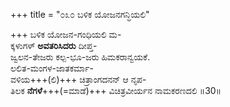 +++
title = "೦೩೦ ಬಳಿಕ ಯೋಜನಗನ್ಧಿಯಲಿ"

+++
ಬಳಿಕ ಯೋಜನ-ಗಂಧಿಯಲಿ ಮ-  
ಕ್ಕಳುಗಳ್ **ಅವತರಿಸಿದರು** ದೀಪ್ತ-  
ಜ್ವಲನ-ತೇಜರು ಕಲ್ಪ-ಭೂ-ಜರು ಹಿಮಕರಾನ್ವಯಕೆ.  
ಲಲಿತ-ಮಂಗಳ-ಜಾತಕರ್ಮಾ-  
ವಳಿಯ+++(ಲಿ)+++ ಚಿತ್ರಾಂಗದನನ್ ಆ ನೃಪ-  
ತಿಲಕ **ನೆಗಳೆ**+++(=ಮಾಡೆ)+++ ವಿಚಿತ್ರವೀರ್ಯನ ನಾಮಕರಣದಲಿ      ॥30॥